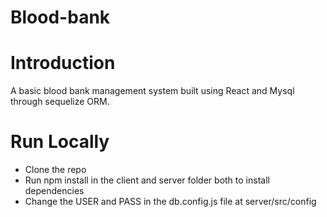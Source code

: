 # Blood-bank
# Introduction
A basic blood bank management system built using React and Mysql through sequelize ORM.

# Run Locally
* Clone the repo
* Run npm install in the client and server folder both to install dependencies
* Change the USER and PASS in the db.config.js file at server/src/config
